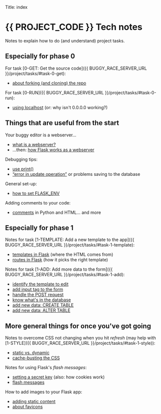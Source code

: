 Title: index


# {{ PROJECT_CODE }} Tech notes

Notes to explain how to do (and understand) project tasks.

## Especially for phase 0

For task [0-GET: Get the source code]({{ BUGGY_RACE_SERVER_URL }}/project/tasks/#task-0-get):

* [about forking (and cloning) the repo](forking-the-repo)

For task [0-RUN]({{ BUGGY_RACE_SERVER_URL }}/project/tasks/#task-0-run):

* [using localhost](localhost) (or: why isn't 0.0.0.0 working?)

## Things that are useful from the start

Your buggy editor is a webserver... 

* [what is a webserver?](webserver)
* ...then: [how Flask works as a webserver](flask-webserver)

Debugging tips:

* [use print()](print-debug)
* [“error in update operation”](error-in-update) or problems saving to the
  database

General set-up:

* [how to set FLASK_ENV](setting-env)

Adding comments to your code:

* [comments](comments) in Python and HTML... and more

## Especially for phase 1

Notes for task
[1-TEMPLATE: Add a new template to the app]({{ BUGGY_RACE_SERVER_URL }}/project/tasks/#task-1-template):

* [templates in Flask](jinja-templates) (where the HTML comes from)
* [routes in Flask](routes-in-flask) (how it picks the right template)


Notes for task
[1-ADD: Add more data to the form]({{ BUGGY_RACE_SERVER_URL }}/project/tasks/#task-1-add):

* [identify the template to edit](identify-template)
* [add input tag to the form](add-input-to-form)
* [handle the POST request](handle-post)
* [know what's in the database](database-structure)
* [add new data: CREATE TABLE](adding-new-data-i)
* [add new data: ALTER TABLE](adding-new-data-ii)


## More general things for once you've got going

Notes to overcome CSS not changing when you hit _refresh_
(may help with [1-STYLE]({{ BUGGY_RACE_SERVER_URL }}/project/tasks/#task-1-style)):

* [static vs. dynamic](static-vs-dynamic)
* [cache-busting the CSS](cache-busting-css)

Notes for using Flask's _flash messages_:

* [setting a secret key](secret-key) (also: how cookies work)
* [flash messages](flash-message)

How to add images to your Flask app:

* [adding static content](static-content)
* [about favicons](favicon)

